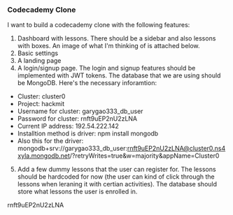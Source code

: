 ### Codecademy Clone

I want to build a codecademy clone with the following features: 
1. Dashboard with lessons. There should be a sidebar and also lessons with boxes. An image of what I'm thinking of is attached below. 
2. Basic settings
3. A landing page
4. A login/signup page. The login and signup features should be implemented with JWT tokens. The database that we are using should be MongoDB. Here's the necessary inforamtion: 
- Cluster: cluster0
- Project: hackmit
- Username for cluster: garygao333_db_user
- Password for cluster: rnft9uEP2nU2zLNA
- Current IP address: 192.54.222.142
- Installtion method is driver: npm install mongodb
- Also this for the driver: mongodb+srv://garygao333_db_user:rnft9uEP2nU2zLNA@cluster0.ns4xyla.mongodb.net/?retryWrites=true&w=majority&appName=Cluster0
5. Add a few dummy lessons that the user can register for. The lessons should be hardcoded for now (the user can kind of click through the lessons when leraning it with certian activities). The database should store what lessons the user is enrolled in. 


rnft9uEP2nU2zLNA